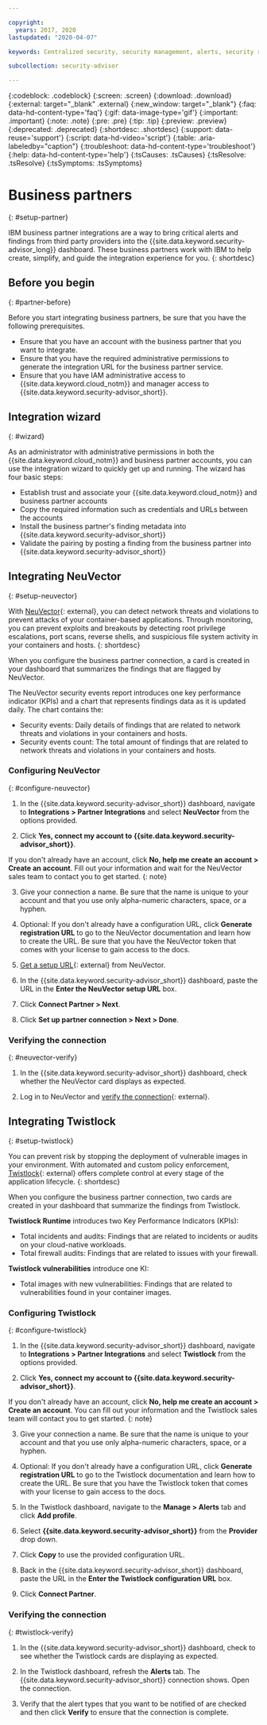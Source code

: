 ```yaml
---

copyright:
  years: 2017, 2020
lastupdated: "2020-04-07"

keywords: Centralized security, security management, alerts, security risk, insights, threat detection

subcollection: security-advisor

---
```


{:codeblock: .codeblock}
{:screen: .screen}
{:download: .download}
{:external: target="_blank" .external}
{:new_window: target="_blank"}
{:faq: data-hd-content-type='faq'}
{:gif: data-image-type='gif'}
{:important: .important}
{:note: .note}
{:pre: .pre}
{:tip: .tip}
{:preview: .preview}
{:deprecated: .deprecated}
{:shortdesc: .shortdesc}
{:support: data-reuse='support'}
{:script: data-hd-video='script'}
{:table: .aria-labeledby="caption"}
{:troubleshoot: data-hd-content-type='troubleshoot'}
{:help: data-hd-content-type='help'}
{:tsCauses: .tsCauses}
{:tsResolve: .tsResolve}
{:tsSymptoms: .tsSymptoms}



# Business partners
{: #setup-partner}

IBM business partner integrations are a way to bring critical alerts and findings from third party providers into the {{site.data.keyword.security-advisor_long}} dashboard. These business partners work with IBM to help create, simplify, and guide the integration experience for you.
{: shortdesc}

## Before you begin
{: #partner-before}

Before you start integrating business partners, be sure that you have the following prerequisites.

* Ensure that you have an account with the business partner that you want to integrate.
* Ensure that you have the required administrative permissions to generate the integration URL for the business partner service.
* Ensure that you have IAM administrative access to {{site.data.keyword.cloud_notm}} and manager access to {{site.data.keyword.security-advisor_short}}.

## Integration wizard
{: #wizard}

As an administrator with administrative permissions in both the {{site.data.keyword.cloud_notm}} and business partner accounts, you can use the integration wizard to quickly get up and running. The wizard has four basic steps:

* Establish trust and associate your {{site.data.keyword.cloud_notm}} and business partner accounts
* Copy the required information such as credentials and URLs between the accounts
* Install the business partner's finding metadata into {{site.data.keyword.security-advisor_short}}
* Validate the pairing by posting a finding from the business partner into {{site.data.keyword.security-advisor_short}}


## Integrating NeuVector
{: #setup-neuvector}

With [NeuVector](https://neuvector.com/){: external}, you can detect network threats and violations to prevent attacks of your container-based applications. Through monitoring, you can prevent exploits and breakouts by detecting root privilege escalations, port scans, reverse shells, and suspicious file system activity in your containers and hosts.
{: shortdesc}


When you configure the business partner connection, a card is created in your dashboard that summarizes the findings that are flagged by NeuVector.

The NeuVector security events report introduces one key performance indicator (KPIs) and a chart that represents findings data as it is updated daily. The chart contains the:

* Security events: Daily details of findings that are related to network threats and violations in your containers and hosts.
* Security events count: The total amount of findings that are related to network threats and violations in your containers and hosts.

### Configuring NeuVector
{: #configure-neuvector}

1. In the {{site.data.keyword.security-advisor_short}} dashboard, navigate to **Integrations > Partner Integrations** and select **NeuVector** from the options provided.

2. Click **Yes, connect my account to {{site.data.keyword.security-advisor_short}}**.

  If you don't already have an account, click **No, help me create an account > Create an account**. Fill out your information and wait for the NeuVector sales team to contact you to get started.
  {: note}

3. Give your connection a name. Be sure that the name is unique to your account and that you use only alpha-numeric characters, space, or a hyphen.

4. Optional: If you don't already have a configuration URL, click **Generate registration URL** to go to the NeuVector documentation and learn how to create the URL. Be sure that you have the NeuVector token that comes with your license to gain access to the docs.

5. [Get a setup URL](https://docs.neuvector.com/integration/ibmsa){: external} from NeuVector.

6. In the {{site.data.keyword.security-advisor_short}} dashboard, paste the URL in the **Enter the NeuVector setup URL** box.

7. Click **Connect Partner > Next**.

8. Click **Set up partner connection > Next > Done**.


### Verifying the connection
{: #neuvector-verify}

1. In the {{site.data.keyword.security-advisor_short}} dashboard, check whether the NeuVector card displays as expected.

2. Log in to NeuVector and [verify the connection](https://docs.neuvector.com/integration/ibmsa){: external}.



## Integrating Twistlock
{: #setup-twistlock}

You can prevent risk by stopping the deployment of vulnerable images in your environment. With automated and custom policy enforcement, [Twistlock](https://www.twistlock.com){: external} offers complete control at every stage of the application lifecycle.
{: shortdesc}

When you configure the business partner connection, two cards are created in your dashboard that summarize the findings from Twistlock.

**Twistlock Runtime** introduces two Key Performance Indicators (KPIs):

* Total incidents and audits: Findings that are related to incidents or audits on your cloud-native workloads.
* Total firewall audits: Findings that are related to issues with your firewall.

**Twistlock vulnerabilities** introduce one KI:

* Total images with new vulnerabilities: Findings that are related to vulnerabilities found in your container images.


### Configuring Twistlock
{: #configure-twistlock}

1. In the {{site.data.keyword.security-advisor_short}} dashboard, navigate to **Integrations > Partner Integrations** and select **Twistlock** from the options provided.

2. Click **Yes, connect my account to {{site.data.keyword.security-advisor_short}}**.

  If you don't already have an account, click **No, help me create an account > Create an account**. You can fill out your information and the Twistlock sales team will contact you to get started.
  {: note}

3. Give your connection a name. Be sure that the name is unique to your account and that you use only alpha-numeric characters, space, or a hyphen.

4. Optional: If you don't already have a configuration URL, click **Generate registration URL** to go to the Twistlock documentation and learn how to create the URL. Be sure that you have the Twistlock token that comes with your license to gain access to the docs.

5. In the Twistlock dashboard, navigate to the **Manage > Alerts** tab and click **Add profile**.

6. Select **{{site.data.keyword.security-advisor_short}}** from the **Provider** drop down.

7. Click **Copy** to use the provided configuration URL.

8. Back in the {{site.data.keyword.security-advisor_short}} dashboard, paste the URL in the **Enter the Twistlock configuration URL** box.

9. Click **Connect Partner**.

### Verifying the connection
{: #twistlock-verify}

1. In the {{site.data.keyword.security-advisor_short}} dashboard, check to see whether the Twistlock cards are displaying as expected.

2. In the Twistlock dashboard, refresh the **Alerts** tab. The {{site.data.keyword.security-advisor_short}} connection shows. Open the connection.

3. Verify that the alert types that you want to be notified of are  checked and then click **Verify** to ensure that the connection is complete.
